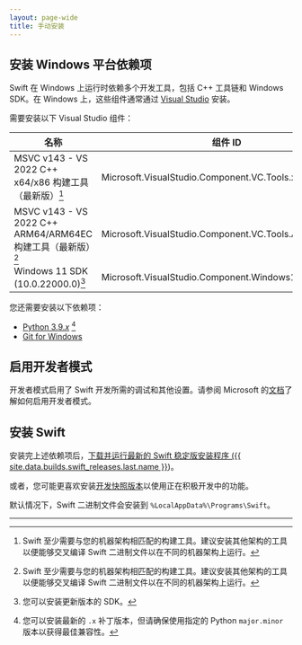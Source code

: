 ```yaml
---
layout: page-wide
title: 手动安装
---
```


## 安装 Windows 平台依赖项

Swift 在 Windows 上运行时依赖多个开发工具，包括 C++ 工具链和 Windows SDK。在 Windows 上，这些组件通常通过 [Visual Studio](https://visualstudio.microsoft.com) 安装。

需要安装以下 Visual Studio 组件：

| 名称 | 组件 ID |
|-----------|------------------|
| MSVC v143 - VS 2022 C++ x64/x86 构建工具（最新版）[^1] | Microsoft.VisualStudio.Component.VC.Tools.x86.x64 |
| MSVC v143 - VS 2022 C++ ARM64/ARM64EC 构建工具（最新版）[^1] | Microsoft.VisualStudio.Component.VC.Tools.ARM64 |
| Windows 11 SDK (10.0.22000.0)[^2] | Microsoft.VisualStudio.Component.Windows11SDK.22000 |

[^1]: Swift 至少需要与您的机器架构相匹配的构建工具。建议安装其他架构的工具以便能够交叉编译 Swift 二进制文件以在不同的机器架构上运行。

[^2]: 您可以安装更新版本的 SDK。

您还需要安装以下依赖项：

- [Python 3.9._x_](https://www.python.org/downloads/windows/) [^3]
- [Git for Windows](https://git-scm.com/downloads/win)

[^3]: 您可以安装最新的 `.x` 补丁版本，但请确保使用指定的 Python `major.minor` 版本以获得最佳兼容性。

## 启用开发者模式

开发者模式启用了 Swift 开发所需的调试和其他设置。请参阅 Microsoft 的[文档](https://docs.microsoft.com/windows/apps/get-started/enable-your-device-for-development)了解如何启用开发者模式。

## 安装 Swift

安装完上述依赖项后，[下载并运行最新的 Swift 稳定版安装程序 ({{ site.data.builds.swift_releases.last.name }}](/install/windows))。

或者，您可能更喜欢安装[开发快照版本](/install/windows/#development-snapshots)以使用正在积极开发中的功能。

默认情况下，Swift 二进制文件会安装到 `%LocalAppData%\Programs\Swift`。

<hr>